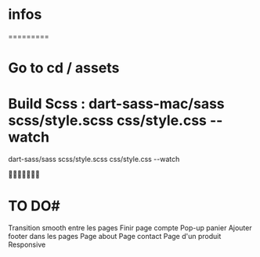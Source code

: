 # infos #
=========

# Go to cd / assets
# Build Scss : dart-sass-mac/sass scss/style.scss css/style.css --watch
dart-sass/sass scss/style.scss css/style.css --watch

🌷🌷🌷🌷🌷🌷🌷

# TO DO#
Transition smooth entre les pages
Finir page compte
Pop-up panier
Ajouter footer dans les pages
Page about
Page contact
Page d'un produit
Responsive